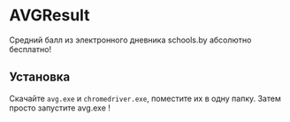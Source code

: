 # AVGResult
Средний балл из электронного дневника schools.by абсолютно бесплатно!

## Установка
Скачайте `avg.exe` и `chromedriver.exe`, поместите их в одну папку. 
Затем просто запустите avg.exe !
